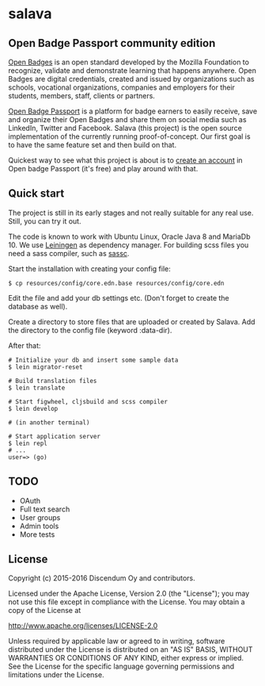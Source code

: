 # salava

## Open Badge Passport community edition

[Open Badges](http://openbadges.org/) is an open standard developed by the
Mozilla Foundation to recognize, validate and demonstrate learning that
happens anywhere. Open Badges are digital credentials, created and issued by
organizations such as schools, vocational organizations, companies and
employers for their students, members, staff, clients or partners.

[Open Badge Passport](https://openbadgepassport.com/) is a platform for badge
earners to easily receive, save and organize their Open Badges and share them
on social media such as LinkedIn, Twitter and Facebook. Salava (this project)
is the open source implementation of the currently running
proof-of-concept. Our first goal is to have the same feature set and then
build on that.

Quickest way to see what this project is about is to
[create an account](https://openbadgepassport.com/en/user/register)
in Open badge Passport (it's free) and play around with that.


## Quick start

The project is still in its early stages and not really suitable for any real
use. Still, you can try it out.

The code is known to work with Ubuntu Linux, Oracle Java 8 and MariaDb 10. We use
[Leiningen](http://leiningen.org/) as dependency manager. For building scss files you need a sass
compiler, such as [sassc](https://github.com/sass/sassc).

Start the installation with creating your config file:

    $ cp resources/config/core.edn.base resources/config/core.edn

Edit the file and add your db settings etc. (Don't forget to create the
database as well).

Create a directory to store files that are uploaded or created by Salava. Add
the directory to the config file (keyword :data-dir).

After that:

    # Initialize your db and insert some sample data
    $ lein migrator-reset

    # Build translation files
    $ lein translate

    # Start figwheel, cljsbuild and scss compiler
    $ lein develop

    # (in another terminal)

    # Start application server
    $ lein repl
    # ...
    user=> (go)



## TODO

- OAuth
- Full text search
- User groups
- Admin tools
- More tests



## License

Copyright (c) 2015-2016 Discendum Oy and contributors.

Licensed under the Apache License, Version 2.0 (the "License");
you may not use this file except in compliance with the License.
You may obtain a copy of the License at

http://www.apache.org/licenses/LICENSE-2.0

Unless required by applicable law or agreed to in writing, software
distributed under the License is distributed on an "AS IS" BASIS,
WITHOUT WARRANTIES OR CONDITIONS OF ANY KIND, either express or implied.
See the License for the specific language governing permissions and
limitations under the License.
